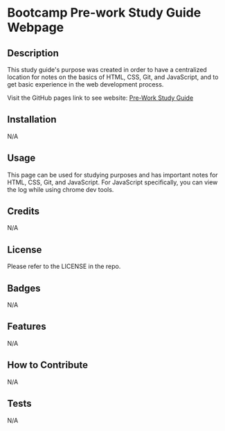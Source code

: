 # Bootcamp Pre-work Study Guide Webpage

## Description

This study guide's purpose was created in order to have a centralized location for notes on the basics of HTML, CSS, Git, and JavaScript, and to get basic experience in the web development process.

Visit the GitHub pages link to see website: [Pre-Work Study Guide](https://torvec.github.io/challenge_0_prework_study_guide/)

## Installation

N/A

## Usage

This page can be used for studying purposes and has important notes for HTML, CSS, Git, and JavaScript. For JavaScript specifically, you can view the log while using chrome dev tools.

## Credits

N/A

## License

Please refer to the LICENSE in the repo.

## Badges

N/A

## Features

N/A

## How to Contribute

N/A

## Tests

N/A